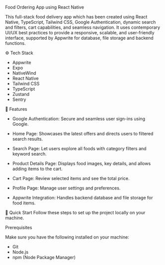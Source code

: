 Food Ordering App using React Native

This full-stack food delivery app which has been created using React Native, TypeScript, Tailwind CSS, Google Authentication, dynamic search and filters, cart capabilities, and seamless navigation. It uses contemporary UI/UX best practices to provide a responsive, scalable, and user-friendly interface, supported by Appwrite for database, file storage and backend functions.

⚙️ Tech Stack
- Appwrite
- Expo 
- NativeWind 
- React Native
- Tailwind CSS
- TypeScript 
- Zustand 
- Sentry 

🔋 Features
- Google Authentication: Secure and seamless user sign-ins using Google.

- Home Page: Showcases the latest offers and directs users to filtered search results.

- Search Page: Let users explore all foods with category filters and keyword search.

- Product Details Page: Displays food images, key details, and allows adding items to the cart.

- Cart Page: Review selected items and see the total price.

- Profile Page: Manage user settings and preferences.

- Appwrite Integration: Handles backend database and file storage for food items.

🤸 Quick Start
Follow these steps to set up the project locally on your machine.

Prerequisites

Make sure you have the following installed on your machine:

- Git
- Node.js
- npm (Node Package Manager)

